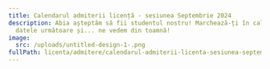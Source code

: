 ```yaml
---
title: Calendarul admiterii licență - sesiunea Septembrie 2024
description: Abia așteptăm să fii studentul nostru! Marchează-ți în calendar
  datele următoare și... ne vedem din toamnă!
image:
  src: /uploads/untitled-design-1-.png
fullPath: licenta/admitere/calendarul-admiterii-licenta-sesiunea-septembrie
---
```

<Fig src="/uploads/calendar.jpg" alt="undefined" caption="undefined"></Fig>